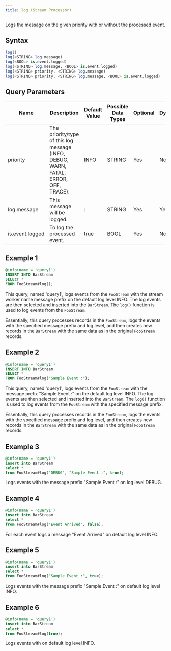 ```yaml
---
title: log (Stream Processor)
---
```


Logs the message on the given priority with or without the processed event.

## Syntax

```sql
log()
log(<STRING> log.message)
log(<BOOL> is.event.logged)
log(<STRING> log.message, <BOOL> is.event.logged)
log(<STRING> priority, <STRING> log.message)
log(<STRING> priority, <STRING> log.message, <BOOL> is.event.logged)
```

## Query Parameters

| Name          | Description        | Default Value | Possible Data Types | Optional | Dynamic |
|---------------|--------------------|---------------|---------------------|----------|---------|
| priority        | The priority/type of this log message (INFO, DEBUG, WARN, FATAL, ERROR, OFF, TRACE). | INFO          | STRING              | Yes      | No      |
| log.message     | This message will be logged.         | :        | STRING       | Yes      | Yes     |
| is.event.logged | To log the processed event.      | true      | BOOL       | Yes      | No      |

## Example 1

```sql
@info(name = 'query1')
INSERT INTO BarStream
SELECT *
FROM FooStream#log();
```

This query, named 'query1', logs events from the `FooStream` with the stream worker name message prefix on the default log level INFO. The log events are then selected and inserted into the `BarStream`. The `log()` function is used to log events from the `FooStream`.

Essentially, this query processes records in the `FooStream`, logs the events with the specified message prefix and log level, and then creates new records in the `BarStream` with the same data as in the original `FooStream` records.

## Example 2

```sql
@info(name = 'query1')
INSERT INTO BarStream
SELECT *
FROM FooStream#log("Sample Event :");
```

This query, named 'query1', logs events from the `FooStream` with the message prefix "Sample Event :" on the default log level INFO. The log events are then selected and inserted into the `BarStream`. The `log()` function is used to log events from the `FooStream` with the specified message prefix.

Essentially, this query processes records in the `FooStream`, logs the events with the specified message prefix and log level, and then creates new records in the `BarStream` with the same data as in the original `FooStream` records.

## Example 3

```sql
@info(name = 'query1')
insert into BarStream
select *
from FooStream#log("DEBUG", "Sample Event :", true);
```

Logs events with the message prefix "Sample Event :" on log level DEBUG.

## Example 4

```sql
@info(name = 'query1')
insert into BarStream
select *
from FooStream#log("Event Arrived", false);
```

For each event logs a message "Event Arrived" on default log level INFO.

## Example 5

```sql
@info(name = 'query1')
insert into BarStream
select *
from FooStream#log("Sample Event :", true);
```

Logs events with the message prefix "Sample Event :" on default log level INFO.

## Example 6

```sql
@info(name = 'query1')
insert into BarStream
select *
from FooStream#log(true);
```

Logs events with on default log level INFO.
